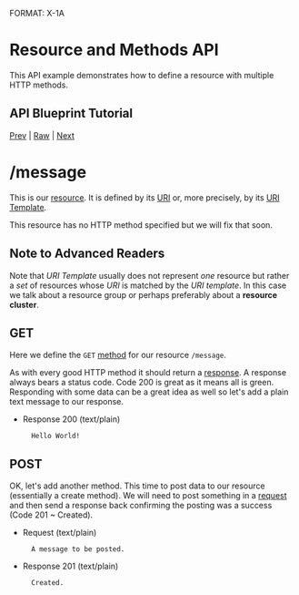 FORMAT: X-1A

# Resource and Methods API 
This API example demonstrates how to define a resource with multiple HTTP methods.

## API Blueprint Tutorial
[Prev](https://github.com/apiaryio/api-blueprint/blob/master/examples/1.%20Simplest%20API.md) | [Raw](https://raw.github.com/apiaryio/api-blueprint/master/examples/2.%20Resource%20and%20Methods.md) | [Next](https://github.com/apiaryio/api-blueprint/blob/master/examples/3.%20Named%20Resource%20and%20Methods.md)

# /message
This is our [resource](http://www.w3.org/TR/di-gloss/#def-resource). It is defined by its [URI](http://www.w3.org/TR/di-gloss/#def-uniform-resource-identifier) or, more precisely, by its [URI Template](http://tools.ietf.org/html/rfc6570).

This resource has no HTTP method specified but we will fix that soon. 

## Note to Advanced Readers
Note that *URI Template* usually does not represent *one* resource but rather a *set* of resources whose *URI* is matched by the *URI template*. In this case we talk about a resource group or perhaps preferably about a **resource cluster**.

## GET 
Here we define the `GET` [method](http://www.w3schools.com/tags/ref_httpmethods.asp) for our resource `/message`.

As with every good HTTP method it should return a [response](http://www.w3.org/TR/di-gloss/#def-http-response). A response always bears a status code. Code 200 is great as it means all is green. Responding with some data can be a great idea as well so let's add a plain text message to our response.

+ Response 200 (text/plain)

        Hello World!
        
## POST 
OK, let's add another method. This time to post data to our resource (essentially a create method). We will need to post something in a [request](http://www.w3.org/TR/di-gloss/#def-http-request) and then send a response back confirming the posting was a success (Code 201 ~ Created).

+ Request (text/plain)

        A message to be posted.
        
+ Response 201 (text/plain)

        Created.
